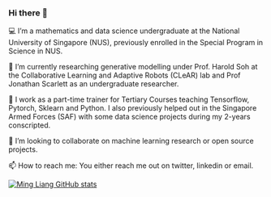 ### Hi there 👋

💻 I’m a mathematics and data science undergraduate at the National University of Singapore (NUS), previously enrolled in the Special Program in Science in NUS. 

🧠 I’m currently researching generative modelling under Prof. Harold Soh at the Collaborative Learning and Adaptive Robots (CLeAR) lab and Prof Jonathan Scarlett as an undergraduate researcher.

💼 I work as a part-time trainer for Tertiary Courses teaching Tensorflow, Pytorch, Sklearn and Python. I also previously helped out in the Singapore Armed Forces (SAF) with some data science projects during my 2-years conscripted. 

👯 I’m looking to collaborate on machine learning research or open source projects. 

📫 How to reach me: You either reach me out on twitter, linkedin or email. 

[![Ming Liang GitHub stats](https://github-readme-stats.vercel.app/api?username=neoanarika)](https://github.com/neoanarika/github-readme-stats)
